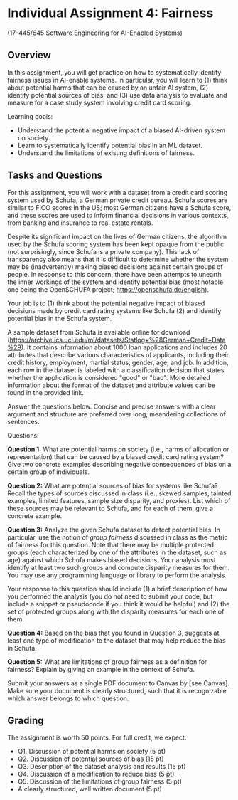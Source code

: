 # Individual Assignment 4: Fairness

(17-445/645 Software Engineering for AI-Enabled Systems)

## Overview

In this assignment, you will get practice on how to systematically identify fairness issues in AI-enable systems. In particular, you will learn to (1) think about potential harms that can be caused by an unfair AI system, (2) identify potential sources of bias, and (3) use data analysis to evaluate and measure for a case study system involving credit card scoring.

Learning goals:
* Understand the potential negative impact of a biased AI-driven system on society.
* Learn to systematically identify potential bias in an ML dataset.
* Understand the limitations of existing definitions of fairness.

## Tasks and Questions

For this assignment, you will work with a dataset from a credit card scoring system used by Schufa, a German private credit bureau. Schufa scores are similar to FICO scores in the US; most German citizens have a Schufa score, and these scores are used to inform financial decisions in various contexts, from banking and insurance to real estate rentals.

Despite its significant impact on the lives of German citizens, the algorithm used by the Schufa scoring system has been kept opaque from the public (not surprisingly, since Schufa is a private company). This lack of transparency also means that it is difficult to determine whether the system may be (inadvertently) making biased decisions against certain groups of people. In response to this concern, there have been attempts to unearth the inner workings of the system and identify potential bias (most notable one being the OpenSCHUFA project; https://openschufa.de/english).

Your job is to (1) think about the potential negative impact of biased decisions made by credit card rating systems like Schufa (2) and identify potential bias in the Schufa system. 

A sample dataset from Schufa is available online for download (https://archive.ics.uci.edu/ml/datasets/Statlog+%28German+Credit+Data%29). It contains information about 1000 loan applications and includes 20 attributes that describe various characteristics of applicants, including their credit history, employment, martial status, gender, age, and job. In addition, each row in the dataset is labeled with a classification decision that states whether the application is considered "good" or "bad". More detailed information about the format of the dataset and attribute values can be found in the provided link.

Answer the questions below. Concise and precise answers with a clear argument and structure are preferred over long, meandering collections of sentences.

Questions:

**Question 1:** What are potential harms on society (i.e., harms of allocation or representation) that can be caused by a biased credit card rating system? Give two concrete examples describing negative consequences of bias on a certain group of individuals.

**Question 2:** What are potential sources of bias for systems like Schufa? Recall the types of sources discussed in class (i.e., skewed samples, tainted examples, limited features, sample size disparity, and proxies). List which of these sources may be relevant to Schufa, and for each of them, give a concrete example.

**Question 3:** Analyze the given Schufa dataset to detect potential bias. In particular, use the notion of _group fairness_ discussed in class as the metric of fairness for this question. Note that there may be multiple protected groups (each characterized by one of the attributes in the dataset, such as age) against which Schufa makes biased decisions. Your analysis must identify at least two such groups and compute disparity measures for them. You may use any programming language or library to perform the analysis.

Your response to this question should include (1) a brief description of how you performed the analysis (you do not need to submit your code, but include a snippet or pseudocode if you think it would be helpful) and (2) the set of protected groups along with the disparity measures for each one of them.

**Question 4:** Based on the bias that you found in Question 3, suggests at least one type of modification to the dataset that may help reduce the bias in Schufa.

**Question 5:** What are limitations of group fairness as a definition for fairness? Explain by giving an example in the context of Schufa.

Submit your answers as a single PDF document to Canvas by [see Canvas]. Make sure your document is clearly structured, such that it is recognizable which answer belongs to which question.

## Grading

The assignment is worth 50 points. For full credit, we expect:
* Q1. Discussion of potential harms on society (5 pt)
* Q2. Discussion of potential sources of bias (15 pt)
* Q3. Description of the dataset analysis and results (15 pt)
* Q4. Discussion of a modification to reduce bias (5 pt)
* Q5. Discussion of the limitations of group fairness (5 pt)
* A clearly structured, well written document (5 pt)
